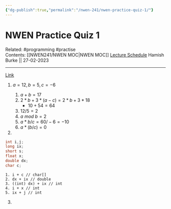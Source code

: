 ```yaml
---
{"dg-publish":true,"permalink":"/nwen-241/nwen-practice-quiz-1/"}
---
```



# NWEN Practice Quiz 1

Related: #programming #practise  
Contents: [[NWEN241/NWEN MOC\|NWEN MOC]]
[Lecture Schedule](https://ecs.wgtn.ac.nz/Courses/NWEN241_2023T1/LectureSchedule)
Hamish Burke || 27-02-2023
***
[Link](https://ecs.wgtn.ac.nz/foswiki/pub/Courses/NWEN241_2023T1/LectureSchedule/NWEN241_2023_Practice_Quiz_1.pdf)

1. $a=12, b=5, c=-6$
	1. $a+b=17$
	2. $2*b+3*(a-c) = 2*b+3*18$
		- $10+54=64$
	3. $12/5=2$
	4. $a \ mod \ b=2$
	5. $a*b/c = 60/-6 = -10$
	6. $a*(b/c)=0$



2.  

```C
int i,j;
long ix;
short s;
float x;
double dx;
char c;
```

	1. i + c // char[]
	2. dx + ix // double
	3. ((int) dx) + ix // int
	4. i + x // int
	5. ix + j // int


3. 